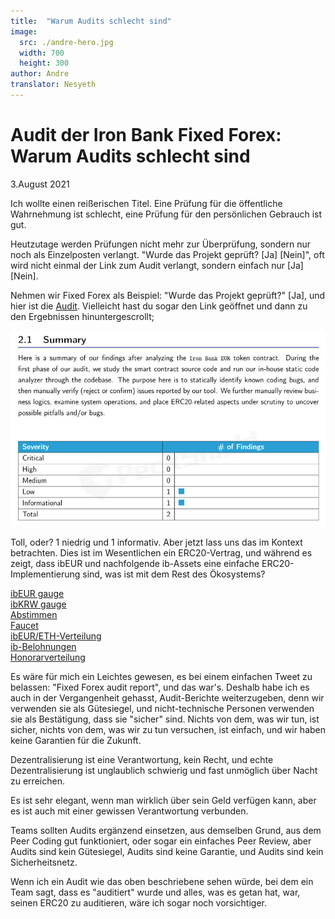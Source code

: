 ```yaml
---
title:  "Warum Audits schlecht sind"
image:
  src: ./andre-hero.jpg
  width: 700
  height: 300
author: Andre
translator: Nesyeth
---
```


# Audit der Iron Bank Fixed Forex: Warum Audits schlecht sind

3.August 2021

Ich wollte einen reißerischen Titel. Eine Prüfung für die öffentliche Wahrnehmung ist schlecht, eine Prüfung für den persönlichen Gebrauch ist gut.

Heutzutage werden Prüfungen nicht mehr zur Überprüfung, sondern nur noch als Einzelposten verlangt. "Wurde das Projekt geprüft? [Ja] [Nein]", oft wird nicht einmal der Link zum Audit verlangt, sondern einfach nur [Ja][Nein].

Nehmen wir Fixed Forex als Beispiel: "Wurde das Projekt geprüft?" [Ja], und hier ist die [Audit](https://github.com/andrecronje/fixed-forex-audit/blob/main/PeckShield-Audit-Report-ERC20-ibEUR-v1.0.pdf). Vielleicht hast du sogar den Link geöffnet und dann zu den Ergebnissen hinuntergescrollt;

![](1.jpg?w=935&h=581)

Toll, oder? 1 niedrig und 1 informativ. Aber jetzt lass uns das im Kontext betrachten. Dies ist im Wesentlichen ein ERC20-Vertrag, und während es zeigt, dass ibEUR und nachfolgende ib-Assets eine einfache ERC20-Implementierung sind, was ist mit dem Rest des Ökosystems?

[ibEUR gauge](https://etherscan.io/address/0x9d7ca778d067045a9d6b871c9d28589875308018)  
[ibKRW gauge](https://etherscan.io/address/0x8992fd229b574b8083de1249bc6fd3711fda45dd)  
[Abstimmen](https://etherscan.io/address/0xd9c8620c0c0b866b7b5180d2d70093165340326d)  
[Faucet](https://etherscan.io/address/0x7d254d9adc588126edaee52a1029278180a802e8)  
[ibEUR/ETH-Verteilung](https://etherscan.io/address/0x1da8a6fe33bd35b99505d67843eec9fa124f2d4b)  
[ib-Belohnungen](https://etherscan.io/address/0x83893c4a42f8654c2dd4ff7b4a7cd0e33ae8c859)  
[Honorarverteilung](https://etherscan.io/address/0x27761efeb0c7b411e71d0fd0aee5dde35c810cc2)

Es wäre für mich ein Leichtes gewesen, es bei einem einfachen Tweet zu belassen: "Fixed Forex audit report", und das war's. Deshalb habe ich es auch in der Vergangenheit gehasst, Audit-Berichte weiterzugeben, denn wir verwenden sie als Gütesiegel, und nicht-technische Personen verwenden sie als Bestätigung, dass sie "sicher" sind. Nichts von dem, was wir tun, ist sicher, nichts von dem, was wir zu tun versuchen, ist einfach, und wir haben keine Garantien für die Zukunft.

Dezentralisierung ist eine Verantwortung, kein Recht, und echte Dezentralisierung ist unglaublich schwierig und fast unmöglich über Nacht zu erreichen.

Es ist sehr elegant, wenn man wirklich über sein Geld verfügen kann, aber es ist auch mit einer gewissen Verantwortung verbunden.

Teams sollten Audits ergänzend einsetzen, aus demselben Grund, aus dem Peer Coding gut funktioniert, oder sogar ein einfaches Peer Review, aber Audits sind kein Gütesiegel, Audits sind keine Garantie, und Audits sind kein Sicherheitsnetz.

Wenn ich ein Audit wie das oben beschriebene sehen würde, bei dem ein Team sagt, dass es "auditiert" wurde und alles, was es getan hat, war, seinen ERC20 zu auditieren, wäre ich sogar noch vorsichtiger.